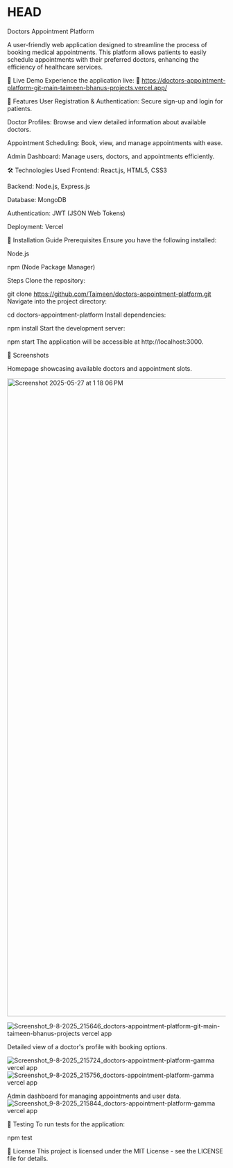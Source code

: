 HEAD
=======
Doctors Appointment Platform

A user-friendly web application designed to streamline the process of booking medical appointments. This platform allows patients to easily schedule appointments with their preferred doctors, enhancing the efficiency of healthcare services.

🚀 Live Demo
Experience the application live:
🔗 https://doctors-appointment-platform-git-main-taimeen-bhanus-projects.vercel.app/

📌 Features
User Registration & Authentication: Secure sign-up and login for patients.

Doctor Profiles: Browse and view detailed information about available doctors.

Appointment Scheduling: Book, view, and manage appointments with ease.

Admin Dashboard: Manage users, doctors, and appointments efficiently.

🛠️ Technologies Used
Frontend: React.js, HTML5, CSS3

Backend: Node.js, Express.js

Database: MongoDB

Authentication: JWT (JSON Web Tokens)

Deployment: Vercel

📂 Installation Guide
Prerequisites
Ensure you have the following installed:

Node.js

npm (Node Package Manager)

Steps
Clone the repository:

git clone https://github.com/Taimeen/doctors-appointment-platform.git
Navigate into the project directory:

cd doctors-appointment-platform
Install dependencies:

npm install
Start the development server:

npm start
The application will be accessible at http://localhost:3000.

📸 Screenshots

Homepage showcasing available doctors and appointment slots.

<img width="1470" alt="Screenshot 2025-05-27 at 1 18 06 PM" src="https://github.com/user-attachments/assets/a0d3d443-f5e1-433a-85a7-a76a3866858d" />

![Screenshot_9-8-2025_215646_doctors-appointment-platform-git-main-taimeen-bhanus-projects vercel app](https://github.com/user-attachments/assets/a45f5ed6-d6cc-4a52-8ec3-d6ace77881fd)

Detailed view of a doctor's profile with booking options.

![Screenshot_9-8-2025_215724_doctors-appointment-platform-gamma vercel app](https://github.com/user-attachments/assets/955321d5-c8fc-4f49-a73e-94a8479ffc83)
![Screenshot_9-8-2025_215756_doctors-appointment-platform-gamma vercel app](https://github.com/user-attachments/assets/8afeff3d-6dbc-4c63-9193-e1e0d92904fb)

Admin dashboard for managing appointments and user data.
![Screenshot_9-8-2025_215844_doctors-appointment-platform-gamma vercel app](https://github.com/user-attachments/assets/e395cec7-6ed3-4aaf-9681-e6eec5b1fe5d)

🧪 Testing
To run tests for the application:

npm test


📄 License
This project is licensed under the MIT License - see the LICENSE file for details.

